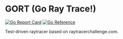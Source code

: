 # GORT (Go Ray Trace!)
[![Go Report Card](https://goreportcard.com/badge/github.com/noahssarcastic/gort)](https://goreportcard.com/report/github.com/noahssarcastic/gort)
[![Go Reference](https://pkg.go.dev/badge/github.com/noahssarcastic/gort.svg)](https://pkg.go.dev/github.com/noahssarcastic/gort)

Test-driven raytracer based on raytracerchallenge.com.
